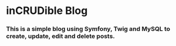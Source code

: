 # inCRUDible Blog

### This is a simple blog using Symfony, Twig and MySQL to create, update, edit and delete posts. 
